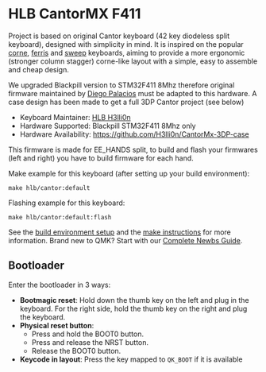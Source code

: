 # HLB CantorMX F411

Project is based on original Cantor keyboard (42 key diodeless split keyboard), designed with simplicity in mind. It is inspired on the popular [corne](https://github.com/foostan/crkbd), [ferris](https://github.com/pierrechevalier83/ferris) and [sweep](https://github.com/davidphilipbarr/Sweep) keyboards, aiming to provide a more ergonomic (stronger column stagger) corne-like layout with a simple, easy to assemble and cheap design.

We upgraded Blackpill version to STM32F411 8Mhz therefore original firmware maintained by [Diego Palacios](https://github.com/diepala) must be adapted to this hardware.
A case design has been made to get a full 3DP Cantor project (see below)

* Keyboard Maintainer: [HLB H3lli0n](https://github.com/H3lli0n)
* Hardware Supported: Blackpill STM32F411 8Mhz only
* Hardware Availability: https://github.com/H3lli0n/CantorMx-3DP-case

This firmware is made for EE_HANDS split, to build and flash your firmwares (left and right) you have to build firmware for each hand.

Make example for this keyboard (after setting up your build environment):  

    make hlb/cantor:default  

Flashing example for this keyboard:  

    make hlb/cantor:default:flash  

See the [build environment setup](https://docs.qmk.fm/#/getting_started_build_tools) and the [make instructions](https://docs.qmk.fm/#/getting_started_make_guide) for more information. Brand new to QMK? Start with our [Complete Newbs Guide](https://docs.qmk.fm/#/newbs).

## Bootloader

Enter the bootloader in 3 ways:

* **Bootmagic reset**: Hold down the thumb key on the left and plug in the keyboard. For the right side, hold the thumb key on the right and plug the keyboard.
* **Physical reset button**: 
  * Press and hold the BOOT0 button.
  * Press and release the NRST button.
  * Release the BOOT0 button.
* **Keycode in layout**: Press the key mapped to `QK_BOOT` if it is available
